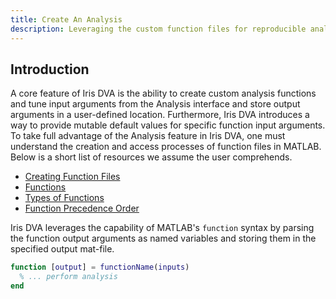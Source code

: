 ```yaml
---
title: Create An Analysis
description: Leveraging the custom function files for reproducible analysis.
---
```


## Introduction
A core feature of Iris DVA is the ability to create custom analysis functions
and tune input arguments from the Analysis interface and store output arguments
in a user-defined location. Furthermore, Iris DVA introduces a way to provide
mutable default values for specific function input arguments. To take
full advantage of the Analysis feature in Iris DVA, one must understand the
creation and access processes of function files in MATLAB. Below is a short list of
resources we assume the user comprehends.

* [Creating Function Files](https://www.mathworks.com/help/matlab/matlab_prog/create-functions-in-files.html)
* [Functions](https://www.mathworks.com/help/matlab/ref/function.html)
* [Types of
  Functions](https://www.mathworks.com/help/matlab/matlab_prog/types-of-functions.html)
* [Function Precedence
  Order](https://www.mathworks.com/help/matlab/matlab_prog/function-precedence-order.html)

Iris DVA leverages the capability of MATLAB's `function` syntax by parsing the
function output arguments as named variables and storing them in the specified output
mat-file. 

```matlab
function [output] = functionName(inputs)
  % ... perform analysis
end
```
